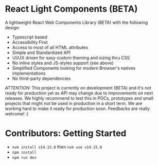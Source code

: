 # React Light Components (BETA)

A lightweight React Web Components Library *(BETA)* with the following design:

+ Typescript based
+ Accessibility First
+ Access to most of all HTML attributes
+ Simple and Standardized API
+ UI/UX driven for easy custom theming and sizing thru CSS
+ No inline styles and JS-styles support (see above)
+ Simplified Components looking for modern Browser's natives implementations
+ No third-party dependencies

*ATTENTION:* This project is currently on development (BETA) and it's not ready for production yet as API may change due to improvements on next releases. We highly recommend to test this in POCs, prototypes and small projects that might not be used in production in a short term. We are working hard to make it ready for production soon. Feedbacks are really welcome! :)

# Contributors: Getting Started

+ `nvm install v14.15.0` then `nvm use v14.15.0`
+ `npm install`
+ `npm run dev`
